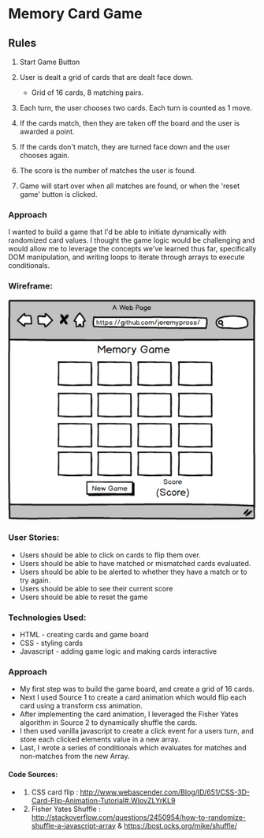 
# Memory Card Game

## Rules

1. Start Game Button

2. User is dealt a grid of cards that are dealt face down.  
    - Grid of 16 cards, 8 matching pairs.

3. Each turn, the user chooses two cards. Each turn is counted as 1 move.

4. If the cards match, then they are taken off the board and the user is awarded a point.

5. If the cards don't match, they are turned face down and the user chooses again.

6. The score is the number of matches the user is found.

7. Game will start over when all matches are found, or when the 'reset game' button is clicked.

### Approach
I wanted to build a game that I'd be able to initiate dynamically with randomized card values. I thought the game logic would be challenging and would allow me to leverage the concepts we've learned thus far, specifically DOM manipulation, and writing loops to iterate through arrays to execute conditionals.  

### Wireframe:

![memory game wireframe ](img/wireframe.png?raw=true "Wire Frame")

### User Stories:
* Users should be able to click on cards to flip them over.
* Users should be able to have matched or mismatched cards evaluated.
* Users should be able to be alerted to whether they have a match or to try again.
* Users should be able to see their current score
* Users should be able to reset the game

### Technologies Used:
* HTML - creating cards and game board
* CSS - styling cards
* Javascript - adding game logic and making cards interactive

### Approach
* My first step was to build the game board, and create a grid of 16 cards.
* Next I used Source 1 to create a card animation which would flip each card using a transform css animation.
* After implementing the card animation, I leveraged the Fisher Yates algorithm in Source 2 to dynamically shuffle the cards.
* I then used vanilla javascript to create a click event for a users turn, and store each clicked elements value in a new array.
* Last, I wrote a series of conditionals which evaluates for matches and non-matches from the new Array.


#### Code Sources:
  - 1. CSS card flip : http://www.webascender.com/Blog/ID/651/CSS-3D-Card-Flip-Animation-Tutorial#.WIovZLYrKL9
  - 2. Fisher Yates Shuffle :
  http://stackoverflow.com/questions/2450954/how-to-randomize-shuffle-a-javascript-array &
  https://bost.ocks.org/mike/shuffle/
